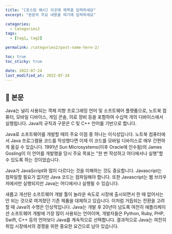 ```yaml
---
title: "[포스팅 예시] 이곳에 제목을 입력하세요"
excerpt: "본문의 주요 내용을 여기에 입력하세요"

categories:
  - Categories2
tags:
  - [tag1, tag2]

permalink: /categories2/post-name-here-2/

toc: true
toc_sticky: true

date: 2022-07-24
last_modified_at: 2022-07-24
---
```


## 🦥 본문

Java는 널리 사용되는 객체 지향 프로그래밍 언어 및 소프트웨어 플랫폼으로, 노트북 컴퓨터, 모바일 디바이스, 게임 콘솔, 의료 장비 등을 포함하여 수십억 개의 디바이스에서 실행됩니다. Java의 규칙과 구문은 C 및 C++ 언어를 기반으로 합니다.

Java로 소프트웨어를 개발할 때의 주요 이점 중 하나는 이식성입니다. 노트북 컴퓨터에서 Java 프로그램용 코드를 작성했다면 이제 이 코드를 모바일 디바이스로 매우 간편하게 옮길 수 있습니다. 1991년 Sun Microsystems(이후 Oracle에 인수됨)의 James Gosling이 이 언어를 개발했을 당시 주요 목표는 "한 번 작성하고 어디에서나 실행"할 수 있도록 하는 것이었습니다.

Java가 JavaScript와 많이 다르다는 것을 이해하는 것도 중요합니다. Javascript는 컴파일할 필요가 없지만 Java 코드는 컴파일해야 합니다. 또한 Javascript는 웹 브라우저에서만 실행되지만 Java는 어디에서나 실행될 수 있습니다.

새롭고 개선된 소프트웨어 개발 툴이 놀라운 속도로 시장에 출시되면서 한 때 없어서는 안 되는 것으로 여겨졌던 기존 제품을 대체하고 있습니다. 이처럼 거듭되는 전환을 고려할 때 Java의 수명은 인상적입니다. Java는 개발 후 20년이 넘도록 여전히 애플리케이션 소프트웨어 개발에 가장 많이 사용되는 언어이며, 개발자들은 Python, Ruby, PHP, Swift, C++ 등의 언어보다 Java를 계속적으로 선택합니다. 결과적으로 Java는 여전히 취업 시장에서의 경쟁을 위한 중요한 요건으로 남아 있습니다.
